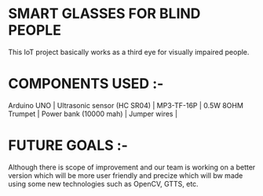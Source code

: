 # SMART GLASSES FOR BLIND PEOPLE

This IoT project basically works as a third eye for visually impaired people.

# COMPONENTS USED :-
Arduino UNO | 
Ultrasonic sensor (HC SR04) | 
MP3-TF-16P | 
0.5W 8OHM Trumpet | 
Power bank (10000 mah) | 
Jumper wires | 

# FUTURE GOALS :-

Although there is scope of improvement and our team is working on a better version which will be more user friendly and precize which will bw made using some new technologies such as OpenCV, GTTS, etc.
